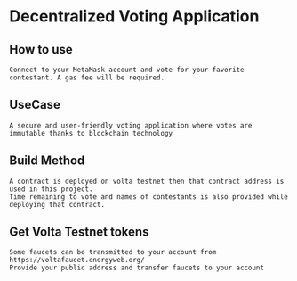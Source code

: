 # Decentralized Voting Application
## How to use
    Connect to your MetaMask account and vote for your favorite contestant. A gas fee will be required.
## UseCase
    A secure and user-friendly voting application where votes are immutable thanks to blockchain technology
## Build Method
    A contract is deployed on volta testnet then that contract address is used in this project.
    Time remaining to vote and names of contestants is also provided while deploying that contract.
## Get Volta Testnet tokens
    Some faucets can be transmitted to your account from https://voltafaucet.energyweb.org/
    Provide your public address and transfer faucets to your account
